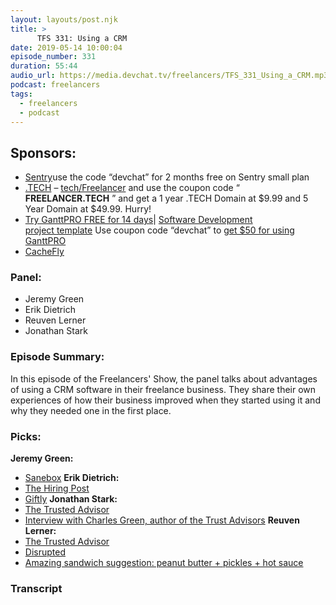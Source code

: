 ```yaml
---
layout: layouts/post.njk
title: >
      TFS 331: Using a CRM
date: 2019-05-14 10:00:04
episode_number: 331
duration: 55:44
audio_url: https://media.devchat.tv/freelancers/TFS_331_Using_a_CRM.mp3
podcast: freelancers
tags: 
  - freelancers
  - podcast
---
```


## **Sponsors:**

- [Sentry](https://sentry.io/)use the code “devchat” for 2 months free on Sentry small plan
- [.TECH](https://get.tech/)&nbsp;–&nbsp;[tech/Freelancer](https://get.tech/?&coupon=Freelancer.tech&utm_source=Influencer&utm_medium=Podcast&utm_campaign=FreelancerShow)&nbsp;and use the coupon code “ **FREELANCER.TECH** ” and get a 1 year .TECH Domain at $9.99 and 5 Year Domain at $49.99. Hurry!
- [Try GanttPRO FREE for 14 days](https://ganttpro.com/)|&nbsp;[Software Development project&nbsp;](https://ganttpro.com/software-development-plan-template/)[template](https://ganttpro.com/software-development-plan-template/)&nbsp;Use coupon code “devchat” to&nbsp;[get $50 for using GanttPRO](https://ganttpro.com/go/devchat)
- [CacheFly](https://www.cachefly.com/)

### **Panel:**

- Jeremy Green
- Erik Dietrich
- Reuven Lerner
- Jonathan Stark

### **Episode Summary:**
In this episode of the Freelancers' Show, the panel talks about advantages of using a CRM software in their freelance business. They share their own experiences of how their business improved when they started using it and why they needed one in the first place.
### **Picks:**
 **Jeremy Green:**
- [Sanebox](https://www.sanebox.com/)
**Erik Dietrich:**
- [The Hiring Post](https://sockpuppet.org/blog/2015/03/06/the-hiring-post/)
- [Giftly](https://www.giftly.com/)
**Jonathan Stark:**
- [The Trusted Advisor](https://www.amazon.com/Trusted-Advisor-David-H-Maister/dp/0743212347)
- [Interview with Charles Green, author of the Trust Advisors](https://simplecast.com/s/7b5637bf)
**Reuven Lerner:**
- [The Trusted Advisor](https://www.amazon.com/Trusted-Advisor-David-H-Maister/dp/0743212347)
- [Disrupted](https://www.amazon.com/Disrupted-My-Misadventure-Start-Up-Bubble-ebook/dp/B013CATZIC)
- [Amazing sandwich suggestion: peanut butter + pickles + hot sauce](https://www.amazon.com/Disrupted-My-Misadventure-Start-Up-Bubble-ebook/dp/B013CATZIC)
&nbsp;

### Transcript


